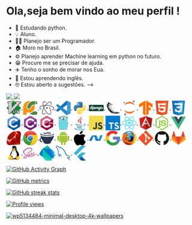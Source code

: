 # Ola,seja bem vindo ao meu perfil !


- 🌱 Estudando python.
- 💡 Aluno.
- 👨‍💻 Planejo ser um Programador.
- 🏠 Moro no Brasil.
- ⚙️ Planejo aprender Machine learning em python no futuro.
- 😁 Procure me se precisar de ajuda.
- ✈️ Tenho o sonho de morar nos Eua.
- 📘 Estou aprendendo inglês.
- 🤓 Estou aberto a sugestões.
-->
 <div>
  <a href="https://github.com/LUCAS2077">
  <img height="180em" src="https://github-readme-stats.vercel.app/api?username=LUCAS2077&show_icons=true&theme=gotham&include_all_commits=true&count_private=true"/>  
  <img height="180em" src="https://github-readme-stats.vercel.app/api/top-langs/?username=LUCAS2077&layout=compact&langs_count=16&theme=gotham"/>
</div>
 
 
<div>
 <img align="center" alt-Ra-Python" height="40" width="40" src="https://raw.githubusercontent.com/devicons/devicon/master/icons/vim/vim-original.svg">
 <img align="center" alt-Ra-Python" height="40" width="40" src="https://raw.githubusercontent.com/devicons/devicon/master/icons/pycharm/pycharm-original.svg">
 <img align="center" alt-Ra-Python" height="40" width="40" src="https://raw.githubusercontent.com/devicons/devicon/master/icons/atom/atom-original.svg">
 <img align="center" alt-Ra-Python" height="40" width="40" src="https://raw.githubusercontent.com/devicons/devicon/master/icons/vscode/vscode-original.svg">
 <img align="center" alt-Ra-Python" height="40" width="40" src="https://raw.githubusercontent.com/devicons/devicon/master/icons/python/python-original.svg">
 <img align="center" alt-Ra-Python" height="40" width="40" src="https://raw.githubusercontent.com/devicons/devicon/master/icons/django/django-original.svg">
 <img align="center" alt-Ra-Python" height="40" width="40" src="https://raw.githubusercontent.com/devicons/devicon/master/icons/flask/flask-original.svg">
 <img align="center" alt-Ra-Python" height="40" width="40" src="https://raw.githubusercontent.com/devicons/devicon/master/icons/jupyter/jupyter-original.svg">
 <img align="center" alt-Ra-Python" height="40" width="40" src="https://raw.githubusercontent.com/devicons/devicon/master/icons/tensorflow/tensorflow-original.svg">
 <img align="center" alt-Ra-Python" height="40" width="40" src="https://raw.githubusercontent.com/devicons/devicon/master/icons/html5/html5-original.svg">
 <img align="center" alt-Ra-Python" height="40" width="40" src="https://raw.githubusercontent.com/devicons/devicon/master/icons/css3/css3-original.svg">
 <img align="center" alt-Ra-Python" height="40" width="40" src="https://raw.githubusercontent.com/devicons/devicon/master/icons/c/c-original.svg">
 <img align="center" alt-Ra-Csharp" height="40" width="40" src="https://raw.githubusercontent.com/devicons/devicon/master/icons/csharp/csharp-original.svg">
 <img align="center" alt-Ra-Python" height="40" width="40" src="https://raw.githubusercontent.com/devicons/devicon/master/icons/cplusplus/cplusplus-original.svg">
 <img align="center" alt-Ra-Python" height="40" width="40" src="https://raw.githubusercontent.com/devicons/devicon/master/icons/go/go-original.svg">
 <img align="center" alt-Ra-Python" height="40" width="40" src="https://raw.githubusercontent.com/devicons/devicon/master/icons/java/java-original.svg">
 <img align="center" alt-Ra-Python" height="40" width="40" src="https://raw.githubusercontent.com/devicons/devicon/master/icons/javascript/javascript-original.svg">
 <img align="center" alt-Ra-Python" height="40" width="40" src="https://raw.githubusercontent.com/devicons/devicon/master/icons/typescript/typescript-original.svg">
 <img align="center" alt-Ra-Python" height="40" width="40" src="https://raw.githubusercontent.com/devicons/devicon/master/icons/react/react-original.svg">
 <img align="center" alt-Ra-Python" height="40" width="40" src="https://raw.githubusercontent.com/devicons/devicon/master/icons/angularjs/angularjs-original.svg">
 <img align="center" alt-Ra-Python" height="40" width="40" src="https://raw.githubusercontent.com/devicons/devicon/master/icons/nodejs/nodejs-original.svg">
 <img align="center" alt-Ra-Python" height="40" width="40" src="https://raw.githubusercontent.com/devicons/devicon/master/icons/vuejs/vuejs-original.svg">
 <img align="center" alt-Ra-Python" height="40" width="40" src="https://raw.githubusercontent.com/devicons/devicon/master/icons/ruby/ruby-original.svg">
 <img align="center" alt-Ra-Python" height="40" width="40" src="https://raw.githubusercontent.com/devicons/devicon/master/icons/chrome/chrome-original.svg">
 <img align="center" alt-Ra-Python" height="40" width="40" src="https://raw.githubusercontent.com/devicons/devicon/master/icons/coffeescript/coffeescript-original.svg">
 <img align="center" alt-Ra-Python" height="40" width="40" src="https://raw.githubusercontent.com/devicons/devicon/master/icons/android/android-original.svg">
 <img align="center" alt-Ra-Python" height="40" width="40" src="https://raw.githubusercontent.com/devicons/devicon/master/icons/apple/apple-original.svg">
 <img align="center" alt-Ra-Python" height="40" width="40" src="https://raw.githubusercontent.com/devicons/devicon/master/icons/dot-net/dot-net-original.svg">
 <img align="center" alt-Ra-Python" height="40" width="40" src="https://raw.githubusercontent.com/devicons/devicon/master/icons/google/google-original.svg">
 <img align="center" alt-Ra-Python" height="40" width="40" src="https://raw.githubusercontent.com/devicons/devicon/master/icons/firefox/firefox-original.svg">
 <img align="center" alt-Ra-Python" height="40" width="40" src="https://raw.githubusercontent.com/devicons/devicon/master/icons/git/git-original.svg">
 <img align="center" alt-Ra-Python" height="40" width="40" src="https://raw.githubusercontent.com/devicons/devicon/master/icons/github/github-original.svg">
 <img align="center" alt-Ra-Python" height="40" width="40" src="https://raw.githubusercontent.com/devicons/devicon/master/icons/gitlab/gitlab-original.svg">
 <img align="center" alt-Ra-Python" height="40" width="40" src="https://raw.githubusercontent.com/devicons/devicon/master/icons/linux/linux-original.svg">
 <img align="center" alt-Ra-Python" height="40" width="40" src="https://raw.githubusercontent.com/devicons/devicon/master/icons/sass/sass-original.svg">
 <img align="center" alt-Ra-Python" height="40" width="40" src="https://raw.githubusercontent.com/devicons/devicon/master/icons/dart/dart-original.svg">
 <img align="center" alt-Ra-Python" height="40" width="40" src="https://raw.githubusercontent.com/devicons/devicon/master/icons/mysql/mysql-original.svg">
 <img align="center" alt-Ra-Python" height="40" width="40" src="https://raw.githubusercontent.com/devicons/devicon/master/icons/flutter/flutter-original.svg">
</div>

![GitHub Activity Graph](https://activity-graph.herokuapp.com/graph?username=LUCAS2077)  

![GitHub metrics](https://metrics.lecoq.io/LUCAS2077)  

![GitHub streak stats](https://github-readme-streak-stats.herokuapp.com/?user=LUCAS2077)  

![Profile views](https://gpvc.arturio.dev/LUCAS2077)  
 
 ![wp5134484-minimal-desktop-4k-wallpapers](https://user-images.githubusercontent.com/87575291/128956298-a3049353-34eb-4684-aa4b-43cd58af5165.jpg)



